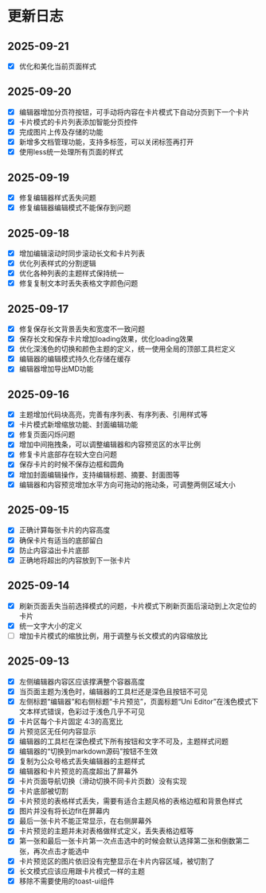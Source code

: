
# 更新日志

## 2025-09-21

- [x] 优化和美化当前页面样式

## 2025-09-20

- [x] 编辑器增加分页符按钮，可手动将内容在卡片模式下自动分页到下一个卡片
- [x] 卡片模式的卡片列表添加智能分页控件
- [x] 完成图片上传及存储的功能
- [x] 新增多文档管理功能，支持多标签，可以关闭标签再打开
- [x] 使用less统一处理所有页面的样式 

## 2025-09-19

- [x] 修复编辑器样式丢失问题
- [x] 修复编辑器编辑模式不能保存到问题

## 2025-09-18

- [x] 增加编辑滚动时同步滚动长文和卡片列表
- [x] 优化列表样式的分割逻辑
- [x] 优化各种列表的主题样式保持统一
- [x] 修复复制文本时丢失表格文字颜色问题

## 2025-09-17

- [x] 修复保存长文背景丢失和宽度不一致问题
- [x] 保存长文和保存卡片增加loading效果，优化loading效果
- [x] 优化深浅色的切换和颜色主题的定义，统一使用全局的顶部工具栏定义
- [x] 编辑器的编辑模式持久化存储在缓存
- [x] 编辑器增加导出MD功能 

## 2025-09-16

- [x] 主题增加代码块高亮，完善有序列表、有序列表、引用样式等
- [x] 卡片模式新增缩放功能、封面编辑功能
- [x] 修复页面闪烁问题
- [x] 增加中间拖拽条，可以调整编辑器和内容预览区的水平比例
- [x] 修复卡片底部存在较大空白问题
- [x] 保存卡片的时候不保存边框和圆角
- [x] 增加封面编辑操作，支持编辑标题、摘要、封面图等
- [x] 编辑器和内容预览增加水平方向可拖动的拖动条，可调整两侧区域大小

## 2025-09-15

- [x] 正确计算每张卡片的内容高度
- [x] 确保卡片有适当的底部留白
- [x] 防止内容溢出卡片底部
- [x] 正确地将超出的内容放到下一张卡片

## 2025-09-14

- [x] 刷新页面丢失当前选择模式的问题，卡片模式下刷新页面后滚动到上次定位的卡片
- [x] 统一文字大小的定义
- [ ] 增加卡片模式的缩放比例，用于调整与长文模式的内容缩放比

## 2025-09-13

- [x] 左侧编辑器内容区应该撑满整个容器高度
- [x] 当页面主题为浅色时，编辑器的工具栏还是深色且按钮不可见
- [x] 左侧标题“编辑器”和右侧标题“卡片预览”，页面标题“Uni Editor”在浅色模式下文本样式错误，色彩过于浅色几乎不可见
- [x] 卡片区每个卡片固定 4:3的高宽比
- [x] 片预览区无任何内容显示
- [x] 编辑器的工具栏在深色模式下所有按钮和文字不可及，主题样式问题
- [x] 编辑器的“切换到markdown源码”按钮不生效
- [x] 复制为公众号格式丢失编辑器的主题样式
- [x] 编辑器和卡片预览的高度超出了屏幕外
- [x] 卡片页面导航切换（滑动切换不同卡片页数）没有实现
- [x] 卡片底部被切割
- [x] 卡片预览的表格样式丢失，需要有适合主题风格的表格边框和背景色样式
- [x] 图片并没有将长边fit在屏幕内
- [x] 最后一张卡片不能正常显示，在右侧屏幕外
- [x] 卡片预览的主题并未对表格做样式定义，丢失表格边框等
- [x] 第一张和最后一张卡片第一次点击选中的时候会默认选择第二张和倒数第二张，再次点击才能选中
- [x] 卡片预览区的图片依旧没有完整显示在卡片内容区域，被切割了
- [x] 长文模式应该应用跟卡片模式一样的主题
- [x] 移除不需要使用的toast-ui组件